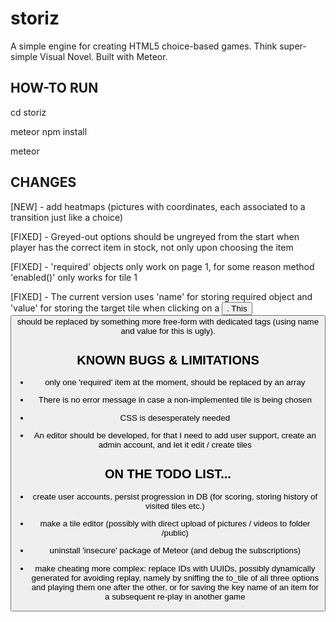 # storiz
A simple engine for creating HTML5 choice-based games. Think super-simple Visual Novel. Built with Meteor.

## HOW-TO RUN

cd storiz

meteor npm install

meteor

## CHANGES

[NEW] - add heatmaps (pictures with coordinates, each associated to a transition just like a choice)

[FIXED] - Greyed-out options should be ungreyed from the start when player has the correct item in stock, not only upon choosing the item

[FIXED] - 'required' objects only work on page 1, for some reason method 'enabled()' only works for tile 1

[FIXED] - The current version uses 'name' for storing required object and 'value' for storing the target tile when clicking on a <button>. This <button> should be replaced by something more free-form with dedicated tags (using name and value for this is ugly).

## KNOWN BUGS & LIMITATIONS

- only one 'required' item at the moment, should be replaced by an array

- There is no error message in case a non-implemented tile is being chosen

- CSS is desesperately needed

- An editor should be developed, for that I need to add user support, create an admin account, and let it edit / create tiles


## ON THE TODO LIST...

- create user accounts, persist progression in DB (for scoring, storing history of visited tiles etc.)

- make a tile editor (possibly with direct upload of pictures / videos to folder /public)

- uninstall 'insecure' package of Meteor (and debug the subscriptions)

- make cheating more complex: replace IDs with UUIDs, possibly dynamically generated for avoiding replay, namely by sniffing the to_tile of all three options and playing them one after the other, or for saving the key name of an item for a subsequent re-play in another game
